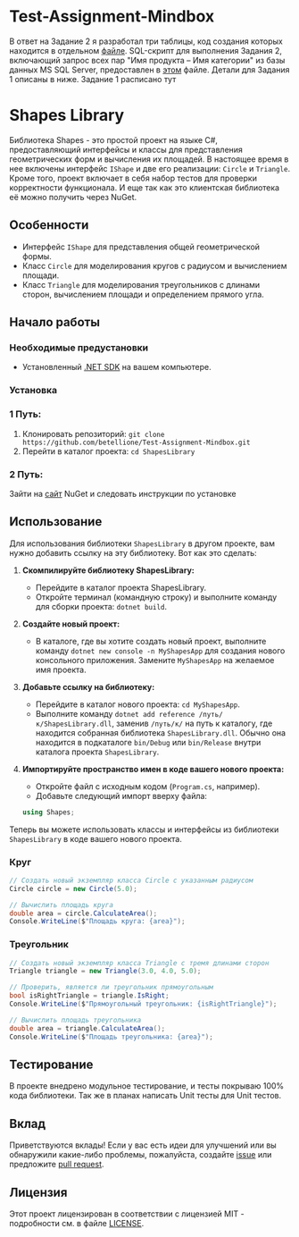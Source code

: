 # Test-Assignment-Mindbox
В ответ на Задание 2 я разработал три таблицы, код создания которых находится в отдельном [файле](https://github.com/betellione/Test-Assignment-Mindbox/blob/main/Task2DbCreation.sql). SQL-скрипт для выполнения Задания 2, включающий запрос всех пар "Имя продукта – Имя категории" из базы данных MS SQL Server, предоставлен в [этом](https://github.com/betellione/Test-Assignment-Mindbox/blob/main/Task2.sql) файле. Детали для Задания 1 описаны в ниже.
Задание 1 расписано тут
# Shapes Library

Библиотека Shapes - это простой проект на языке C#, предоставляющий интерфейсы и классы для представления геометрических форм и вычисления их площадей. В настоящее время в нее включены интерфейс `IShape` и две его реализации: `Circle` и `Triangle`. Кроме того, проект включает в себя набор тестов для проверки корректности функционала. И еще так как это клиентская библиотека её можно получить через NuGet.


## Особенности
- Интерфейс `IShape` для представления общей геометрической формы.
- Класс `Circle` для моделирования кругов с радиусом и вычислением площади.
- Класс `Triangle` для моделирования треугольников с длинами сторон, вычислением площади и определением прямого угла.

## Начало работы

### Необходимые предустановки
- Установленный [.NET SDK](https://dotnet.microsoft.com/download) на вашем компьютере.

### Установка
### 1 Путь:
1. Клонировать репозиторий: `git clone https://github.com/betellione/Test-Assignment-Mindbox.git`
2. Перейти в каталог проекта: `cd ShapesLibrary`
### 2 Путь:
Зайти на [сайт](https://www.nuget.org/packages/ShapesLibForMindBox/1.0.0) NuGet  и следовать инструкции по установке
## Использование
Для использования библиотеки `ShapesLibrary` в другом проекте, вам нужно добавить ссылку на эту библиотеку. Вот как это сделать:

1. **Скомпилируйте библиотеку ShapesLibrary:**
    - Перейдите в каталог проекта ShapesLibrary.
    - Откройте терминал (командную строку) и выполните команду для сборки проекта: `dotnet build`.

2. **Создайте новый проект:**
    - В каталоге, где вы хотите создать новый проект, выполните команду `dotnet new console -n MyShapesApp` для создания нового консольного приложения. Замените `MyShapesApp` на желаемое имя проекта.

3. **Добавьте ссылку на библиотеку:**
    - Перейдите в каталог нового проекта: `cd MyShapesApp`.
    - Выполните команду `dotnet add reference /путь/к/ShapesLibrary.dll`, заменив `/путь/к/` на путь к каталогу, где находится собранная библиотека `ShapesLibrary.dll`. Обычно она находится в подкаталоге `bin/Debug` или `bin/Release` внутри каталога проекта `ShapesLibrary`.

4. **Импортируйте пространство имен в коде вашего нового проекта:**
    - Откройте файл с исходным кодом (`Program.cs`, например).
    - Добавьте следующий импорт вверху файла:

    ```csharp
    using Shapes;
    ```

Теперь вы можете использовать классы и интерфейсы из библиотеки `ShapesLibrary` в коде вашего нового проекта.

### Круг
```csharp
// Создать новый экземпляр класса Circle с указанным радиусом
Circle circle = new Circle(5.0);

// Вычислить площадь круга
double area = circle.CalculateArea();
Console.WriteLine($"Площадь круга: {area}");
```

### Треугольник
```csharp
// Создать новый экземпляр класса Triangle с тремя длинами сторон
Triangle triangle = new Triangle(3.0, 4.0, 5.0);

// Проверить, является ли треугольник прямоугольным
bool isRightTriangle = triangle.IsRight;
Console.WriteLine($"Прямоугольный треугольник: {isRightTriangle}");

// Вычислить площадь треугольника
double area = triangle.CalculateArea();
Console.WriteLine($"Площадь треугольника: {area}");
```

## Тестирование
В проекте внедрено модульное тестирование, и тесты покрываю 100% кода библиотеки. Так же в планах написать Unit тесты для Unit тестов.

## Вклад
Приветствуются вклады! Если у вас есть идеи для улучшений или вы обнаружили какие-либо проблемы, пожалуйста, создайте [issue](https://github.com/betellione/Test-Assignment-Mindbox/issues) или предложите [pull request](https://github.com/betellione/Test-Assignment-Mindbox/pulls).

## Лицензия
Этот проект лицензирован в соответствии с лицензией MIT - подробности см. в файле [LICENSE](LICENSE).